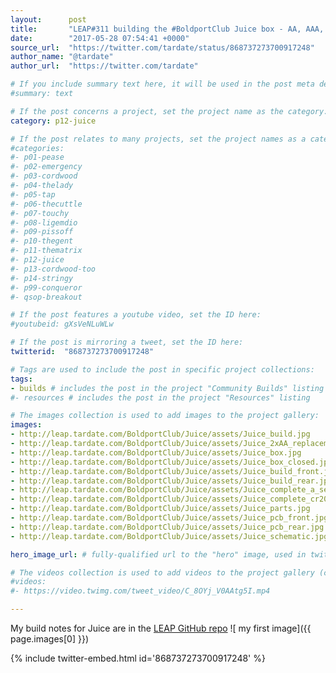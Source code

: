 ```yaml
---
layout:      post
title:       "LEAP#311 building the #BoldportClub Juice box - AA, AAA, A23, CR2032 battery stand-in"
date:        "2017-05-28 07:54:41 +0000"
source_url:  "https://twitter.com/tardate/status/868737273700917248"
author_name: "@tardate"
author_url:  "https://twitter.com/tardate"

# If you include summary text here, it will be used in the post meta description instead of an excerpt from the post body
#summary: text

# If the post concerns a project, set the project name as the category:
category: p12-juice

# If the post relates to many projects, set the project names as a categories array:
#categories:
#- p01-pease
#- p02-emergency
#- p03-cordwood
#- p04-thelady
#- p05-tap
#- p06-thecuttle
#- p07-touchy
#- p08-ligemdio
#- p09-pissoff
#- p10-thegent
#- p11-thematrix
#- p12-juice
#- p13-cordwood-too
#- p14-stringy
#- p99-conqueror
#- qsop-breakout

# If the post features a youtube video, set the ID here:
#youtubeid: gXsVeNLuWLw

# If the post is mirroring a tweet, set the ID here:
twitterid:  "868737273700917248"

# Tags are used to include the post in specific project collections:
tags:
- builds # includes the post in the project "Community Builds" listing
#- resources # includes the post in the project "Resources" listing

# The images collection is used to add images to the project gallery:
images:
- http://leap.tardate.com/BoldportClub/Juice/assets/Juice_build.jpg
- http://leap.tardate.com/BoldportClub/Juice/assets/Juice_2xAA_replacement.jpg
- http://leap.tardate.com/BoldportClub/Juice/assets/Juice_box.jpg
- http://leap.tardate.com/BoldportClub/Juice/assets/Juice_box_closed.jpg
- http://leap.tardate.com/BoldportClub/Juice/assets/Juice_build_front.jpg
- http://leap.tardate.com/BoldportClub/Juice/assets/Juice_build_rear.jpg
- http://leap.tardate.com/BoldportClub/Juice/assets/Juice_complete_a_series.jpg
- http://leap.tardate.com/BoldportClub/Juice/assets/Juice_complete_cr2032.jpg
- http://leap.tardate.com/BoldportClub/Juice/assets/Juice_parts.jpg
- http://leap.tardate.com/BoldportClub/Juice/assets/Juice_pcb_front.jpg
- http://leap.tardate.com/BoldportClub/Juice/assets/Juice_pcb_rear.jpg
- http://leap.tardate.com/BoldportClub/Juice/assets/Juice_schematic.jpg

hero_image_url: # fully-qualified url to the "hero" image, used in twitter cards for example

# The videos collection is used to add videos to the project gallery (currently only mp4):
#videos:
#- https://video.twimg.com/tweet_video/C_8OYj_V0AAtg5I.mp4

---
```


My build notes for Juice are in the
[LEAP GitHub repo](https://github.com/tardate/LittleArduinoProjects/tree/master/BoldportClub/Juice)
![ my first image]({{ page.images[0] }})

{% include twitter-embed.html id='868737273700917248' %}
